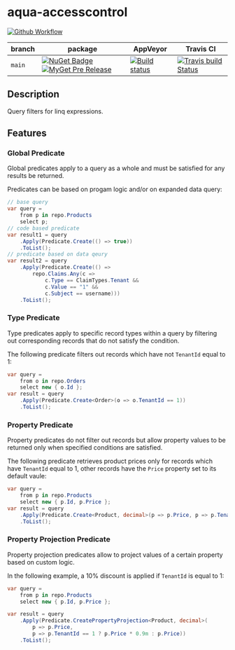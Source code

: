 # aqua-accesscontrol

[![Github Workflow][pub-badge]][pub-link]

| branch | package                                             | AppVeyor                | Travis CI                      |
| ---    | ---                                                 | ---                     | ---                            |
| `main` | [![NuGet Badge][1]][2] [![MyGet Pre Release][3]][4] | [![Build status][5]][6] | [![Travis build Status][7]][8] |

## Description

Query filters for linq expressions.

## Features

### Global Predicate

Global predicates apply to a query as a whole and must be satisfied for any results be returned.

Predicates can be based on progam logic and/or on expanded data query:

```C#
// base query
var query =
    from p in repo.Products
    select p;
// code based predicate
var result1 = query
    .Apply(Predicate.Create(() => true))
    .ToList();
// predicate based on data qeury
var result2 = query
    .Apply(Predicate.Create(() =>
        repo.Claims.Any(c =>
            c.Type == ClaimTypes.Tenant &&
            c.Value == "1" &&
            c.Subject == username)))
    .ToList();
```

### Type Predicate

Type predicates apply to specific record types within a query by filtering out corresponding records that do not satisfy the condition.

The following predicate filters out records which have not `TenantId` equal to 1:

```C#
var query =
    from o in repo.Orders
    select new { o.Id };
var result = query
    .Apply(Predicate.Create<Order>(o => o.TenantId == 1))
    .ToList();
```

### Property Predicate

Property predicates do not filter out records but allow property values to be returned only when specified conditions are satisfied.

The following predicate retrieves product prices only for records which have `TenantId` equal to 1, other records have the `Price` property set to its default vaule:

```C#
var query =
    from p in repo.Products
    select new { p.Id, p.Price };
var result = query
    .Apply(Predicate.Create<Product, decimal>(p => p.Price, p => p.TenantId == 1))
    .ToList();
```

### Property Projection Predicate

Property projection predicates allow to project values of a certain property based on custom logic.

In the following example, a 10% discount is applied if `TenantId` is equal to 1:

```C#
var query =
    from p in repo.Products
    select new { p.Id, p.Price };

var result = query
    .Apply(Predicate.CreatePropertyProjection<Product, decimal>(
        p => p.Price,
        p => p.TenantId == 1 ? p.Price * 0.9m : p.Price))
    .ToList();
```

[1]: https://buildstats.info/nuget/aqua-accesscontrol?includePreReleases=true
[2]: http://www.nuget.org/packages/aqua-accesscontrol
[3]: http://img.shields.io/myget/aqua/vpre/aqua-accesscontrol.svg?style=flat-square&label=myget
[4]: https://www.myget.org/feed/aqua/package/nuget/aqua-accesscontrol
[5]: https://ci.appveyor.com/api/projects/status/se738mykuhel4b3q/branch/main?svg=true
[6]: https://ci.appveyor.com/project/6bee/aqua-accesscontrol/branch/main
[7]: https://travis-ci.org/6bee/aqua-accesscontrol.svg?branch=main
[8]: https://travis-ci.org/6bee/aqua-accesscontrol?branch=main

[pub-badge]: https://github.com/6bee/aqua-accesscontrol/actions/workflows/publish.yml/badge.svg
[pub-link]: https://github.com/6bee/aqua-accesscontrol/actions/workflows/publish.yml